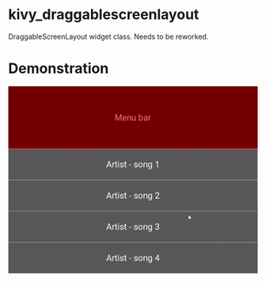 # kivy_draggablescreenlayout
DraggableScreenLayout widget class. Needs to be reworked.
# Demonstration
<p align="center">
  <img src="demo.gif" alt="animated" />
</p>
